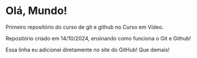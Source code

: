 # Olá, Mundo!
 Primeiro repositório do curso de git e github no Curso em Vídeo.

 Repositório criado em 14/10/2024, ensinando como funciona o Git e Github!

 Essa linha eu adicionei diretamente no site do GitHub! Que demais!
